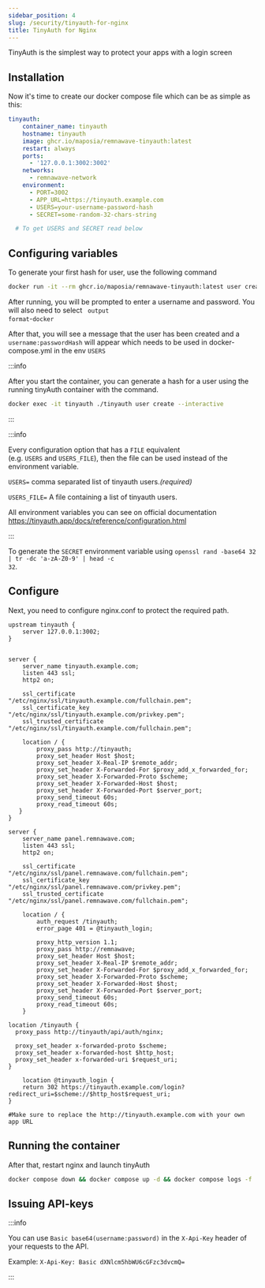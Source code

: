 ```yaml
---
sidebar_position: 4
slug: /security/tinyauth-for-nginx
title: TinyAuth for Nginx
---
```


TinyAuth is the simplest way to protect your apps with a login screen

## Installation

Now it's time to create our docker compose file which can be as simple as this:

```yaml title="docker-compose.yml"
tinyauth:
    container_name: tinyauth
    hostname: tinyauth
    image: ghcr.io/maposia/remnawave-tinyauth:latest
    restart: always
    ports:
      - '127.0.0.1:3002:3002'
    networks:
      - remnawave-network
    environment:
      - PORT=3002
      - APP_URL=https://tinyauth.example.com
      - USERS=your-username-password-hash
      - SECRET=some-random-32-chars-string

  # To get USERS and SECRET read below

```

## Configuring variables

To generate your first hash for user, use the following command

```bash
docker run -it --rm ghcr.io/maposia/remnawave-tinyauth:latest user create --interactive
```

After running, you will be prompted to enter a username and password. You will also need to select <code>
output format</code>-<code>docker</code>

After that, you will see a message that the user has been created and a <code>username:passwordHash</code> will appear which needs to be used in docker-compose.yml in the env <code>USERS</code>

:::info

After you start the container, you can generate a hash for a user using the running tinyAuth container with the command.

```bash
docker exec -it tinyauth ./tinyauth user create --interactive
```

:::

:::info

Every configuration option that has a `FILE` equivalent (e.g. `USERS` and `USERS_FILE`), then the file can be used instead of the environment variable.

`USERS=` comma separated list of tinyauth users.*(required)*

`USERS_FILE=` A file containing a list of tinyauth users.

All environment variables you can see on official documentation https://tinyauth.app/docs/reference/configuration.html

:::

To generate the <code>SECRET</code> environment variable using <code>openssl rand -base64 32 | tr -dc 'a-zA-Z0-9' | head -c 32</code>.

## Configure 

Next, you need to configure nginx.conf to protect the required path.

```nginx title="nginx.conf"
upstream tinyauth {
    server 127.0.0.1:3002;
}


server {
    server_name tinyauth.example.com;
    listen 443 ssl;
    http2 on;

    ssl_certificate "/etc/nginx/ssl/tinyauth.example.com/fullchain.pem";
    ssl_certificate_key "/etc/nginx/ssl/tinyauth.example.com/privkey.pem";
    ssl_trusted_certificate "/etc/nginx/ssl/tinyauth.example.com/fullchain.pem";

    location / {
        proxy_pass http://tinyauth;
        proxy_set_header Host $host;
        proxy_set_header X-Real-IP $remote_addr;
        proxy_set_header X-Forwarded-For $proxy_add_x_forwarded_for;
        proxy_set_header X-Forwarded-Proto $scheme;
        proxy_set_header X-Forwarded-Host $host;
        proxy_set_header X-Forwarded-Port $server_port;
        proxy_send_timeout 60s;
        proxy_read_timeout 60s;
   }
}

server {
    server_name panel.remnawave.com;
    listen 443 ssl;
    http2 on;

    ssl_certificate "/etc/nginx/ssl/panel.remnawave.com/fullchain.pem";
    ssl_certificate_key "/etc/nginx/ssl/panel.remnawave.com/privkey.pem";
    ssl_trusted_certificate "/etc/nginx/ssl/panel.remnawave.com/fullchain.pem";

    location / {
        auth_request /tinyauth;                         
        error_page 401 = @tinyauth_login;

        proxy_http_version 1.1;
        proxy_pass http://remnawave;
        proxy_set_header Host $host;
        proxy_set_header X-Real-IP $remote_addr;
        proxy_set_header X-Forwarded-For $proxy_add_x_forwarded_for;
        proxy_set_header X-Forwarded-Proto $scheme;
        proxy_set_header X-Forwarded-Host $host;
        proxy_set_header X-Forwarded-Port $server_port;
        proxy_send_timeout 60s;
        proxy_read_timeout 60s;
    }

location /tinyauth {
  proxy_pass http://tinyauth/api/auth/nginx;

  proxy_set_header x-forwarded-proto $scheme;
  proxy_set_header x-forwarded-host $http_host;
  proxy_set_header x-forwarded-uri $request_uri;
}

    location @tinyauth_login {
    return 302 https://tinyauth.example.com/login?redirect_uri=$scheme://$http_host$request_uri; 
}

#Make sure to replace the http://tinyauth.example.com with your own app URL
```

## Running the container

After that, restart nginx and launch tinyAuth

```bash
docker compose down && docker compose up -d && docker compose logs -f
```

## Issuing API-keys

:::info
 
You can use <code>Basic base64(username:password)</code> in the `X-Api-Key` header of your requests to the API.

Example: `X-Api-Key: Basic dXNlcm5hbWU6cGFzc3dvcmQ=`

:::
